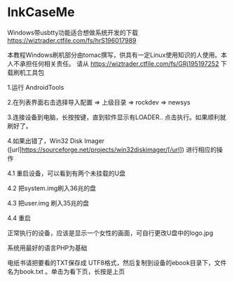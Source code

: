 # InkCaseMe


Windows带usbtty功能适合想做系统开发的下载  https://wiztrader.ctfile.com/fs/hrS196017989

本教程Windows刷机部分由tomac撰写，供具有一定Linux使用知识的人使用。本人不承担任何相关责任。
   请从 https://wiztrader.ctfile.com/fs/GRj195197252  下载刷机工具包

1.运行 AndroidTools  

2.在列表界面右击选择导入配置  => 上级目录 => rockdev => newsys 

3.连接设备到电脑，长按按键，直到软件显示有LOADER..  点击执行。如果顺利就刷好了。

4.如果出错了，Win32 Disk Imager  ([url]https://sourceforge.net/projects/win32diskimager/[/url]) 进行相应的操作

4.1 重启设备，可以看到有两个未挂载的U盘

4.2 把system.img刷入36兆的盘

4.3 把user.img 刷入35兆的盘

4.4 重启

正常执行的设备，应该是显示一个女性的画面，可自行更改U盘中的logo.jpg 


系统用最好的语言PHP为基础

电纸书请把要看的TXT保存成  UTF8格式，然后复制到设备的ebook目录下，文件名为book.txt 。单击为看下页，长按是上页
